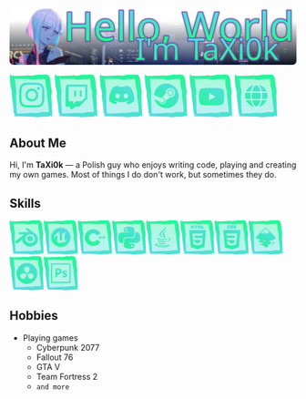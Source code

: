 
![Hello, World! I'm TaXi0k](https://raw.githubusercontent.com/TaXi0k/TaXi0k/46b07cb8e3f706d209f91a171608fcc4eee64268/.github/assets/repo-cover.svg)

<a href="https://www.instagram.com/taxi0k/"><img src="https://raw.githubusercontent.com/TaXi0k/TaXi0k/refs/heads/main/.github/assets/socials/instagram.png" width="75" height="75" alt="Empty"></a>
<a href="https://www.twitch.tv/taxi0k"><img src="https://raw.githubusercontent.com/TaXi0k/TaXi0k/refs/heads/main/.github/assets/socials/twitch.png" width="75" height="75" alt="Empty"></a>
<a href="https://discord.com/users/748861794637971547"><img src="https://raw.githubusercontent.com/TaXi0k/TaXi0k/refs/heads/main/.github/assets/socials/discord.png" width="75" height="75" alt="Empty"></a>
<a href="https://steamcommunity.com/id/TaXi0k/"><img src="https://raw.githubusercontent.com/TaXi0k/TaXi0k/refs/heads/main/.github/assets/socials/steam.png" width="75" height="75" alt="Empty"></a>
<a href="https://www.youtube.com/channel/UC8ZzXymGLiocWnd9ZMeTPAw/featured"><img src="https://raw.githubusercontent.com/TaXi0k/TaXi0k/refs/heads/main/.github/assets/socials/youtube.png" width="75" height="75" alt="Empty"></a>
<a href="#"><img src="https://raw.githubusercontent.com/TaXi0k/TaXi0k/refs/heads/main/.github/assets/socials/website.png" width="75" height="75" alt="Empty"></a>

## About Me

Hi, I'm **TaXi0k** — a Polish guy who enjoys writing code, playing and creating my own games. Most of things I do don't work, but sometimes they do.

## Skills

<img src="https://raw.githubusercontent.com/TaXi0k/TaXi0k/refs/heads/main/.github/assets/skills/blender.png" alt="Blender" width="60" height="60"><img src="https://raw.githubusercontent.com/TaXi0k/TaXi0k/refs/heads/main/.github/assets/skills/ue.png" alt="Unreal Engine" width="60" height="60"><img src="https://raw.githubusercontent.com/TaXi0k/TaXi0k/refs/heads/main/.github/assets/skills/cpp.png" alt="C++" width="60" height="60"><img src="https://raw.githubusercontent.com/TaXi0k/TaXi0k/refs/heads/main/.github/assets/skills/python.png" alt="Python" width="60" height="60"><img src="https://raw.githubusercontent.com/TaXi0k/TaXi0k/refs/heads/main/.github/assets/skills/java.png" alt="Java" width="60" height="60"><img src="https://raw.githubusercontent.com/TaXi0k/TaXi0k/refs/heads/main/.github/assets/skills/html.png" alt="HTML" width="60" height="60"><img src="https://raw.githubusercontent.com/TaXi0k/TaXi0k/refs/heads/main/.github/assets/skills/css.png" alt="CSS" width="60" height="60"><img src="https://raw.githubusercontent.com/TaXi0k/TaXi0k/refs/heads/main/.github/assets/skills/inkscape.png" alt="Inkscape" width="60" height="60"><img src="https://raw.githubusercontent.com/TaXi0k/TaXi0k/refs/heads/main/.github/assets/skills/davinci.png" alt="DaVinci Resolve" width="60" height="60"><img src="https://raw.githubusercontent.com/TaXi0k/TaXi0k/refs/heads/main/.github/assets/skills/ps.png" alt="Photoshop" width="60" height="60">

## Hobbies

* Playing games
  * Cyberpunk 2077
  * Fallout 76
  * GTA V
  * Team Fortress 2
  * `and more`
